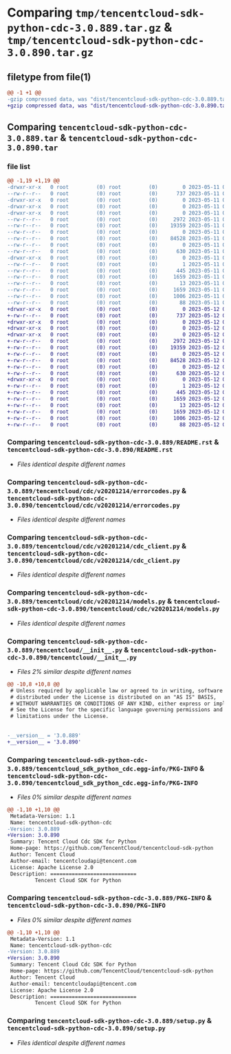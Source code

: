 # Comparing `tmp/tencentcloud-sdk-python-cdc-3.0.889.tar.gz` & `tmp/tencentcloud-sdk-python-cdc-3.0.890.tar.gz`

## filetype from file(1)

```diff
@@ -1 +1 @@
-gzip compressed data, was "dist/tencentcloud-sdk-python-cdc-3.0.889.tar", last modified: Thu May 11 02:24:31 2023, max compression
+gzip compressed data, was "dist/tencentcloud-sdk-python-cdc-3.0.890.tar", last modified: Fri May 12 01:09:48 2023, max compression
```

## Comparing `tencentcloud-sdk-python-cdc-3.0.889.tar` & `tencentcloud-sdk-python-cdc-3.0.890.tar`

### file list

```diff
@@ -1,19 +1,19 @@
-drwxr-xr-x   0 root         (0) root         (0)        0 2023-05-11 02:24:31.000000 tencentcloud-sdk-python-cdc-3.0.889/
--rw-r--r--   0 root         (0) root         (0)      737 2023-05-11 02:24:31.000000 tencentcloud-sdk-python-cdc-3.0.889/README.rst
-drwxr-xr-x   0 root         (0) root         (0)        0 2023-05-11 02:24:31.000000 tencentcloud-sdk-python-cdc-3.0.889/tencentcloud/
-drwxr-xr-x   0 root         (0) root         (0)        0 2023-05-11 02:24:31.000000 tencentcloud-sdk-python-cdc-3.0.889/tencentcloud/cdc/
-drwxr-xr-x   0 root         (0) root         (0)        0 2023-05-11 02:24:31.000000 tencentcloud-sdk-python-cdc-3.0.889/tencentcloud/cdc/v20201214/
--rw-r--r--   0 root         (0) root         (0)     2972 2023-05-11 02:24:31.000000 tencentcloud-sdk-python-cdc-3.0.889/tencentcloud/cdc/v20201214/errorcodes.py
--rw-r--r--   0 root         (0) root         (0)    19359 2023-05-11 02:24:31.000000 tencentcloud-sdk-python-cdc-3.0.889/tencentcloud/cdc/v20201214/cdc_client.py
--rw-r--r--   0 root         (0) root         (0)        0 2023-05-11 02:24:31.000000 tencentcloud-sdk-python-cdc-3.0.889/tencentcloud/cdc/v20201214/__init__.py
--rw-r--r--   0 root         (0) root         (0)    84528 2023-05-11 02:24:31.000000 tencentcloud-sdk-python-cdc-3.0.889/tencentcloud/cdc/v20201214/models.py
--rw-r--r--   0 root         (0) root         (0)        0 2023-05-11 02:24:31.000000 tencentcloud-sdk-python-cdc-3.0.889/tencentcloud/cdc/__init__.py
--rw-r--r--   0 root         (0) root         (0)      630 2023-05-11 02:24:31.000000 tencentcloud-sdk-python-cdc-3.0.889/tencentcloud/__init__.py
-drwxr-xr-x   0 root         (0) root         (0)        0 2023-05-11 02:24:31.000000 tencentcloud-sdk-python-cdc-3.0.889/tencentcloud_sdk_python_cdc.egg-info/
--rw-r--r--   0 root         (0) root         (0)        1 2023-05-11 02:24:31.000000 tencentcloud-sdk-python-cdc-3.0.889/tencentcloud_sdk_python_cdc.egg-info/dependency_links.txt
--rw-r--r--   0 root         (0) root         (0)      445 2023-05-11 02:24:31.000000 tencentcloud-sdk-python-cdc-3.0.889/tencentcloud_sdk_python_cdc.egg-info/SOURCES.txt
--rw-r--r--   0 root         (0) root         (0)     1659 2023-05-11 02:24:31.000000 tencentcloud-sdk-python-cdc-3.0.889/tencentcloud_sdk_python_cdc.egg-info/PKG-INFO
--rw-r--r--   0 root         (0) root         (0)       13 2023-05-11 02:24:31.000000 tencentcloud-sdk-python-cdc-3.0.889/tencentcloud_sdk_python_cdc.egg-info/top_level.txt
--rw-r--r--   0 root         (0) root         (0)     1659 2023-05-11 02:24:31.000000 tencentcloud-sdk-python-cdc-3.0.889/PKG-INFO
--rw-r--r--   0 root         (0) root         (0)     1006 2023-05-11 02:24:31.000000 tencentcloud-sdk-python-cdc-3.0.889/setup.py
--rw-r--r--   0 root         (0) root         (0)       88 2023-05-11 02:24:31.000000 tencentcloud-sdk-python-cdc-3.0.889/setup.cfg
+drwxr-xr-x   0 root         (0) root         (0)        0 2023-05-12 01:09:48.000000 tencentcloud-sdk-python-cdc-3.0.890/
+-rw-r--r--   0 root         (0) root         (0)      737 2023-05-12 01:09:48.000000 tencentcloud-sdk-python-cdc-3.0.890/README.rst
+drwxr-xr-x   0 root         (0) root         (0)        0 2023-05-12 01:09:48.000000 tencentcloud-sdk-python-cdc-3.0.890/tencentcloud/
+drwxr-xr-x   0 root         (0) root         (0)        0 2023-05-12 01:09:48.000000 tencentcloud-sdk-python-cdc-3.0.890/tencentcloud/cdc/
+drwxr-xr-x   0 root         (0) root         (0)        0 2023-05-12 01:09:48.000000 tencentcloud-sdk-python-cdc-3.0.890/tencentcloud/cdc/v20201214/
+-rw-r--r--   0 root         (0) root         (0)     2972 2023-05-12 01:09:48.000000 tencentcloud-sdk-python-cdc-3.0.890/tencentcloud/cdc/v20201214/errorcodes.py
+-rw-r--r--   0 root         (0) root         (0)    19359 2023-05-12 01:09:48.000000 tencentcloud-sdk-python-cdc-3.0.890/tencentcloud/cdc/v20201214/cdc_client.py
+-rw-r--r--   0 root         (0) root         (0)        0 2023-05-12 01:09:48.000000 tencentcloud-sdk-python-cdc-3.0.890/tencentcloud/cdc/v20201214/__init__.py
+-rw-r--r--   0 root         (0) root         (0)    84528 2023-05-12 01:09:48.000000 tencentcloud-sdk-python-cdc-3.0.890/tencentcloud/cdc/v20201214/models.py
+-rw-r--r--   0 root         (0) root         (0)        0 2023-05-12 01:09:48.000000 tencentcloud-sdk-python-cdc-3.0.890/tencentcloud/cdc/__init__.py
+-rw-r--r--   0 root         (0) root         (0)      630 2023-05-12 01:09:48.000000 tencentcloud-sdk-python-cdc-3.0.890/tencentcloud/__init__.py
+drwxr-xr-x   0 root         (0) root         (0)        0 2023-05-12 01:09:48.000000 tencentcloud-sdk-python-cdc-3.0.890/tencentcloud_sdk_python_cdc.egg-info/
+-rw-r--r--   0 root         (0) root         (0)        1 2023-05-12 01:09:48.000000 tencentcloud-sdk-python-cdc-3.0.890/tencentcloud_sdk_python_cdc.egg-info/dependency_links.txt
+-rw-r--r--   0 root         (0) root         (0)      445 2023-05-12 01:09:48.000000 tencentcloud-sdk-python-cdc-3.0.890/tencentcloud_sdk_python_cdc.egg-info/SOURCES.txt
+-rw-r--r--   0 root         (0) root         (0)     1659 2023-05-12 01:09:48.000000 tencentcloud-sdk-python-cdc-3.0.890/tencentcloud_sdk_python_cdc.egg-info/PKG-INFO
+-rw-r--r--   0 root         (0) root         (0)       13 2023-05-12 01:09:48.000000 tencentcloud-sdk-python-cdc-3.0.890/tencentcloud_sdk_python_cdc.egg-info/top_level.txt
+-rw-r--r--   0 root         (0) root         (0)     1659 2023-05-12 01:09:48.000000 tencentcloud-sdk-python-cdc-3.0.890/PKG-INFO
+-rw-r--r--   0 root         (0) root         (0)     1006 2023-05-12 01:09:48.000000 tencentcloud-sdk-python-cdc-3.0.890/setup.py
+-rw-r--r--   0 root         (0) root         (0)       88 2023-05-12 01:09:48.000000 tencentcloud-sdk-python-cdc-3.0.890/setup.cfg
```

### Comparing `tencentcloud-sdk-python-cdc-3.0.889/README.rst` & `tencentcloud-sdk-python-cdc-3.0.890/README.rst`

 * *Files identical despite different names*

### Comparing `tencentcloud-sdk-python-cdc-3.0.889/tencentcloud/cdc/v20201214/errorcodes.py` & `tencentcloud-sdk-python-cdc-3.0.890/tencentcloud/cdc/v20201214/errorcodes.py`

 * *Files identical despite different names*

### Comparing `tencentcloud-sdk-python-cdc-3.0.889/tencentcloud/cdc/v20201214/cdc_client.py` & `tencentcloud-sdk-python-cdc-3.0.890/tencentcloud/cdc/v20201214/cdc_client.py`

 * *Files identical despite different names*

### Comparing `tencentcloud-sdk-python-cdc-3.0.889/tencentcloud/cdc/v20201214/models.py` & `tencentcloud-sdk-python-cdc-3.0.890/tencentcloud/cdc/v20201214/models.py`

 * *Files identical despite different names*

### Comparing `tencentcloud-sdk-python-cdc-3.0.889/tencentcloud/__init__.py` & `tencentcloud-sdk-python-cdc-3.0.890/tencentcloud/__init__.py`

 * *Files 2% similar despite different names*

```diff
@@ -10,8 +10,8 @@
 # Unless required by applicable law or agreed to in writing, software
 # distributed under the License is distributed on an "AS IS" BASIS,
 # WITHOUT WARRANTIES OR CONDITIONS OF ANY KIND, either express or implied.
 # See the License for the specific language governing permissions and
 # limitations under the License.
 
 
-__version__ = '3.0.889'
+__version__ = '3.0.890'
```

### Comparing `tencentcloud-sdk-python-cdc-3.0.889/tencentcloud_sdk_python_cdc.egg-info/PKG-INFO` & `tencentcloud-sdk-python-cdc-3.0.890/tencentcloud_sdk_python_cdc.egg-info/PKG-INFO`

 * *Files 0% similar despite different names*

```diff
@@ -1,10 +1,10 @@
 Metadata-Version: 1.1
 Name: tencentcloud-sdk-python-cdc
-Version: 3.0.889
+Version: 3.0.890
 Summary: Tencent Cloud Cdc SDK for Python
 Home-page: https://github.com/TencentCloud/tencentcloud-sdk-python
 Author: Tencent Cloud
 Author-email: tencentcloudapi@tencent.com
 License: Apache License 2.0
 Description: ============================
         Tencent Cloud SDK for Python
```

### Comparing `tencentcloud-sdk-python-cdc-3.0.889/PKG-INFO` & `tencentcloud-sdk-python-cdc-3.0.890/PKG-INFO`

 * *Files 0% similar despite different names*

```diff
@@ -1,10 +1,10 @@
 Metadata-Version: 1.1
 Name: tencentcloud-sdk-python-cdc
-Version: 3.0.889
+Version: 3.0.890
 Summary: Tencent Cloud Cdc SDK for Python
 Home-page: https://github.com/TencentCloud/tencentcloud-sdk-python
 Author: Tencent Cloud
 Author-email: tencentcloudapi@tencent.com
 License: Apache License 2.0
 Description: ============================
         Tencent Cloud SDK for Python
```

### Comparing `tencentcloud-sdk-python-cdc-3.0.889/setup.py` & `tencentcloud-sdk-python-cdc-3.0.890/setup.py`

 * *Files identical despite different names*

